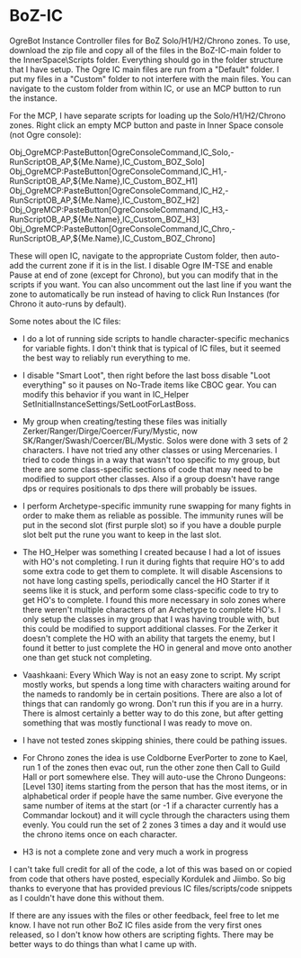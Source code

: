 # BoZ-IC
OgreBot Instance Controller files for BoZ Solo/H1/H2/Chrono zones.  To use, download the zip file and copy all of the files in the BoZ-IC-main folder to the InnerSpace\Scripts folder.  Everything should go in the folder structure that I have setup.  The Ogre IC main files are run from a "Default" folder.  I put my files in a "Custom" folder to not interfere with the main files.  You can navigate to the custom folder from within IC, or use an MCP button to run the instance.

For the MCP, I have separate scripts for loading up the Solo/H1/H2/Chrono zones.  Right click an empty MCP button and paste in Inner Space console (not Ogre console):

Obj_OgreMCP:PasteButton[OgreConsoleCommand,IC_Solo,-RunScriptOB_AP,\${Me.Name},IC_Custom_BOZ_Solo]
Obj_OgreMCP:PasteButton[OgreConsoleCommand,IC_H1,-RunScriptOB_AP,\${Me.Name},IC_Custom_BOZ_H1]
Obj_OgreMCP:PasteButton[OgreConsoleCommand,IC_H2,-RunScriptOB_AP,\${Me.Name},IC_Custom_BOZ_H2]
Obj_OgreMCP:PasteButton[OgreConsoleCommand,IC_H3,-RunScriptOB_AP,\${Me.Name},IC_Custom_BOZ_H3]
Obj_OgreMCP:PasteButton[OgreConsoleCommand,IC_Chro,-RunScriptOB_AP,\${Me.Name},IC_Custom_BOZ_Chrono]

These will open IC, navigate to the appropriate Custom folder, then auto-add the current zone if it is in the list.  I disable Ogre IM-TSE and enable Pause at end of zone (except for Chrono), but you can modify that in the scripts if you want.  You can also uncomment out the last line if you want the zone to automatically be run instead of having to click Run Instances (for Chrono it auto-runs by default).  

Some notes about the IC files:
- I do a lot of running side scripts to handle character-specific mechanics for variable fights.  I don't think that is typical of IC files, but it seemed the best way to reliably run everything to me.

- I disable "Smart Loot", then right before the last boss disable "Loot everything" so it pauses on No-Trade items like CBOC gear.  You can modify this behavior if you want in IC_Helper SetInitialInstanceSettings/SetLootForLastBoss.

- My group when creating/testing these files was initially Zerker/Ranger/Dirge/Coercer/Fury/Mystic, now SK/Ranger/Swash/Coercer/BL/Mystic.  Solos were done with 3 sets of 2 characters.  I have not tried any other classes or using Mercenaries.  I tried to code things in a way that wasn't too specific to my group, but there are some class-specific sections of code that may need to be modified to support other classes.  Also if a group doesn't have range dps or requires positionals to dps there will probably be issues.

- I perform Archetype-specific immunity rune swapping for many fights in order to make them as reliable as possible.  The immunity runes will be put in the second slot (first purple slot) so if you have a double purple slot belt put the rune you want to keep in the last slot.

- The HO_Helper was something I created because I had a lot of issues with HO's not completing.  I run it during fights that require HO's to add some extra code to get them to complete.  It will disable Ascensions to not have long casting spells, periodically cancel the HO Starter if it seems like it is stuck, and perform some class-specific code to try to get HO's to complete.  I found this more necessary in solo zones where there weren't multiple characters of an Archetype to complete HO's.  I only setup the classes in my group that I was having trouble with, but this could be modified to support additional classes.  For the Zerker it doesn't complete the HO with an ability that targets the enemy, but I found it better to just complete the HO in general and move onto another one than get stuck not completing.

- Vaashkaani: Every Which Way is not an easy zone to script.  My script mostly works, but spends a long time with characters waiting around for the nameds to randomly be in certain positions.  There are also a lot of things that can randomly go wrong.  Don't run this if you are in a hurry.  There is almost certainly a better way to do this zone, but after getting something that was mostly functional I was ready to move on.

- I have not tested zones skipping shinies, there could be pathing issues.

- For Chrono zones the idea is use Coldborne EverPorter to zone to Kael, run 1 of the zones then evac out, run the other zone then Call to Guild Hall or port somewhere else.  They will auto-use the Chrono Dungeons: [Level 130] items starting from the person that has the most items, or in alphabetical order if people have the same number.  Give everyone the same number of items at the start (or -1 if a character currently has a Commandar lockout) and it will cycle through the characters using them evenly.  You could run the set of 2 zones 3 times a day and it would use the chrono items once on each character.

- H3 is not a complete zone and very much a work in progress

I can't take full credit for all of the code, a lot of this was based on or copied from code that others have posted, especially Kordulek and Jiimbo.  So big thanks to everyone that has provided previous IC files/scripts/code snippets as I couldn't have done this without them.

If there are any issues with the files or other feedback, feel free to let me know.  I have not run other BoZ IC files aside from the very first ones released, so I don't know how others are scripting fights.  There may be better ways to do things than what I came up with.
